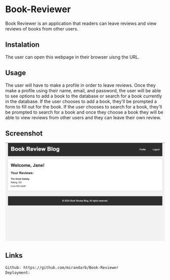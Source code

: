# Book-Reviewer

Book Reviewer is an application that readers can leave reviews and view reviews of books from other users.

## Instalation

The user can open this webpage in their browser uisng the URL.

## Usage

The user will have to make a profile in order to leave reviews. Once they make a profile using their name, email, and password, the user will be able to see options to add a book to the database or search for a book currently in the database. If the user chooses to add a book, they'll be prompted a form to fill out for the book. If the user chooses to search for a book, they'll be prompted to search for a book and once they choose a book they will be able to view reviews from other users and they can leave their own review.

## Screenshot

![Book Reviewer](./assets/bookreviewer.png)

## Links

    Github: https://github.com/mirandarb/Book-Reviewer
    Deployment: